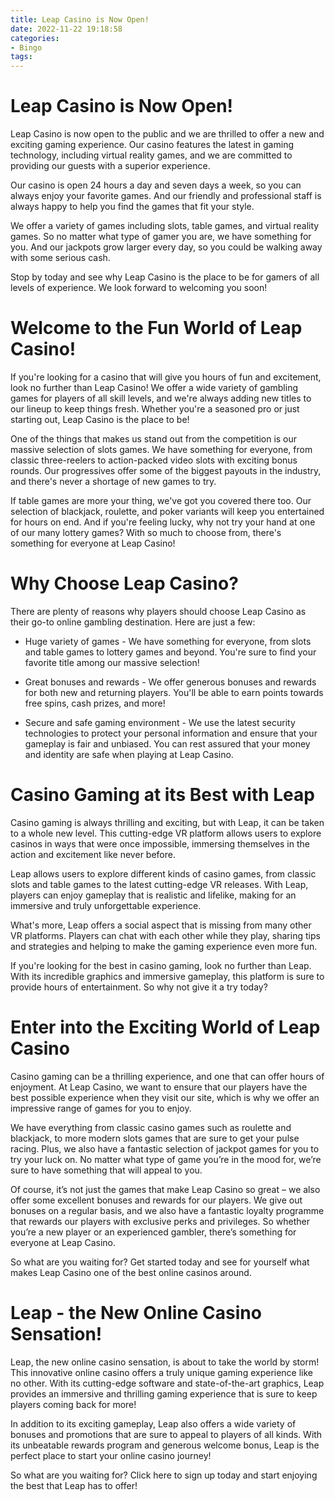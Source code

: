 ```yaml
---
title: Leap Casino is Now Open!
date: 2022-11-22 19:18:58
categories:
- Bingo
tags:
---
```



#  Leap Casino is Now Open!

Leap Casino is now open to the public and we are thrilled to offer a new and exciting gaming experience. Our casino features the latest in gaming technology, including virtual reality games, and we are committed to providing our guests with a superior experience.

Our casino is open 24 hours a day and seven days a week, so you can always enjoy your favorite games. And our friendly and professional staff is always happy to help you find the games that fit your style.

We offer a variety of games including slots, table games, and virtual reality games. So no matter what type of gamer you are, we have something for you. And our jackpots grow larger every day, so you could be walking away with some serious cash.

Stop by today and see why Leap Casino is the place to be for gamers of all levels of experience. We look forward to welcoming you soon!

#  Welcome to the Fun World of Leap Casino!

If you're looking for a casino that will give you hours of fun and excitement, look no further than Leap Casino! We offer a wide variety of gambling games for players of all skill levels, and we're always adding new titles to our lineup to keep things fresh. Whether you're a seasoned pro or just starting out, Leap Casino is the place to be!

One of the things that makes us stand out from the competition is our massive selection of slots games. We have something for everyone, from classic three-reelers to action-packed video slots with exciting bonus rounds. Our progressives offer some of the biggest payouts in the industry, and there's never a shortage of new games to try.

If table games are more your thing, we've got you covered there too. Our selection of blackjack, roulette, and poker variants will keep you entertained for hours on end. And if you're feeling lucky, why not try your hand at one of our many lottery games? With so much to choose from, there's something for everyone at Leap Casino!

# Why Choose Leap Casino?

There are plenty of reasons why players should choose Leap Casino as their go-to online gambling destination. Here are just a few:

* Huge variety of games - We have something for everyone, from slots and table games to lottery games and beyond. You're sure to find your favorite title among our massive selection!

* Great bonuses and rewards - We offer generous bonuses and rewards for both new and returning players. You'll be able to earn points towards free spins, cash prizes, and more!

* Secure and safe gaming environment - We use the latest security technologies to protect your personal information and ensure that your gameplay is fair and unbiased. You can rest assured that your money and identity are safe when playing at Leap Casino.

#  Casino Gaming at its Best with Leap

Casino gaming is always thrilling and exciting, but with Leap, it can be taken to a whole new level. This cutting-edge VR platform allows users to explore casinos in ways that were once impossible, immersing themselves in the action and excitement like never before.

Leap allows users to explore different kinds of casino games, from classic slots and table games to the latest cutting-edge VR releases. With Leap, players can enjoy gameplay that is realistic and lifelike, making for an immersive and truly unforgettable experience.

What's more, Leap offers a social aspect that is missing from many other VR platforms. Players can chat with each other while they play, sharing tips and strategies and helping to make the gaming experience even more fun.

If you're looking for the best in casino gaming, look no further than Leap. With its incredible graphics and immersive gameplay, this platform is sure to provide hours of entertainment. So why not give it a try today?

#  Enter into the Exciting World of Leap Casino

Casino gaming can be a thrilling experience, and one that can offer hours of enjoyment. At Leap Casino, we want to ensure that our players have the best possible experience when they visit our site, which is why we offer an impressive range of games for you to enjoy.

We have everything from classic casino games such as roulette and blackjack, to more modern slots games that are sure to get your pulse racing. Plus, we also have a fantastic selection of jackpot games for you to try your luck on. No matter what type of game you’re in the mood for, we’re sure to have something that will appeal to you.

Of course, it’s not just the games that make Leap Casino so great – we also offer some excellent bonuses and rewards for our players. We give out bonuses on a regular basis, and we also have a fantastic loyalty programme that rewards our players with exclusive perks and privileges. So whether you’re a new player or an experienced gambler, there’s something for everyone at Leap Casino.

So what are you waiting for? Get started today and see for yourself what makes Leap Casino one of the best online casinos around.

#  Leap - the New Online Casino Sensation!

Leap, the new online casino sensation, is about to take the world by storm! This innovative online casino offers a truly unique gaming experience like no other. With its cutting-edge software and state-of-the-art graphics, Leap provides an immersive and thrilling gaming experience that is sure to keep players coming back for more!

In addition to its exciting gameplay, Leap also offers a wide variety of bonuses and promotions that are sure to appeal to players of all kinds. With its unbeatable rewards program and generous welcome bonus, Leap is the perfect place to start your online casino journey!

So what are you waiting for? Click here to sign up today and start enjoying the best that Leap has to offer!